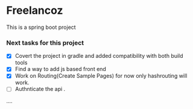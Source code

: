 # Freelancoz
This is a spring boot project

### Next tasks for this project
- [x] Covert the project in gradle and added compatibility with both build tools
- [x] Find a way to add js based front end
- [x] Work on Routing(Create Sample Pages) for now only hashrouting will work.
- [ ] Authnticate the api .

....
